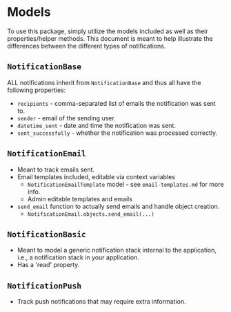 # Models

To use this package, simply utilize the models included as well as their properties/helper methods. This document is meant to help illustrate the differences between the different types of notifications.

## `NotificationBase`

ALL notifications inherit from `NotificationBase` and thus all have the following properties:

- `recipients` - comma-separated list of emails the notification was sent to.
- `sender` - email of the sending user.
- `datetime_sent` - date and time the notification was sent.
- `sent_successfully` - whether the notification was processed correctly.

## `NotificationEmail`

- Meant to track emails sent.
- Email templates included, editable via context variables
  - `NotificationEmailTemplate` model - see `email-templates.md` for more info.
  - Admin editable templates and emails
- `send_email` function to actually send emails and handle object creation.
  - `NotificationEmail.objects.send_email(...)`

## `NotificationBasic`

- Meant to model a generic notification stack internal to the application, i.e., a notification stack in your application.
- Has a 'read' property.

## `NotificationPush`

- Track push notifications that may require extra information.